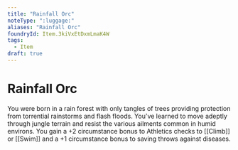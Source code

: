 ```yaml
---
title: "Rainfall Orc"
noteType: ":luggage:"
aliases: "Rainfall Orc"
foundryId: Item.3kiVxEtDxmLmaK4W
tags:
  - Item
draft: true
---
```


# Rainfall Orc

You were born in a rain forest with only tangles of trees providing protection from torrential rainstorms and flash floods. You've learned to move adeptly through jungle terrain and resist the various ailments common in humid environs. You gain a +2 circumstance bonus to Athletics checks to [[Climb]] or [[Swim]] and a +1 circumstance bonus to saving throws against diseases.

